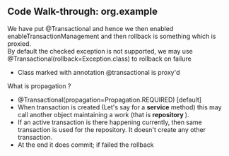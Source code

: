 Code Walk-through: org.example
----
We have put @Transactional and hence we then enabled enableTransactionManagement and then rollback is something which is proxied.
<br/>
By default the checked exception is not supported, 
we may use @Transactional(rollback=Exception.class) to rollback on failure
<br/>

* Class marked with annotation @transactional is proxy'd

What is propagation ?
- @Transactional(propagation=Propagation.REQUIRED) [default]
- When transaction is created (Let's say for a **service** method) this may call another object maintaining a work (that is <b> repository </b>).
- If an active transaction is there happening currently, then same transaction is used for the repository. It doesn't create any other transaction.
- At the end it does commit; if failed the rollback
